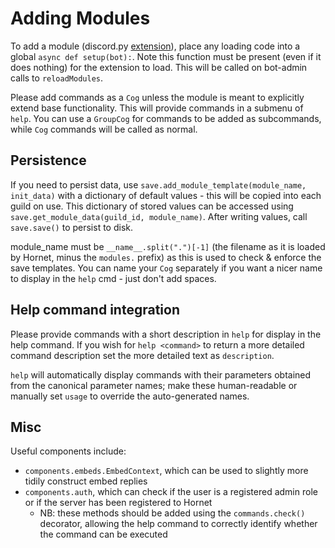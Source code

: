 # Adding Modules

To add a module (discord.py [extension](https://discordpy.readthedocs.io/en/stable/ext/commands/extensions.html#ext-commands-extensions)), place any loading code into a global `async def setup(bot):`. Note this function must be present (even if it does nothing) for the extension to load. This will be called on bot-admin calls to `reloadModules`.

Please add commands as a `Cog` unless the module is meant to explicitly extend base functionality. This will provide commands in a submenu of `help`. You can use a `GroupCog` for commands to be added as subcommands, while `Cog` commands will be called as normal.

## Persistence

If you need to persist data, use `save.add_module_template(module_name, init_data)` with a dictionary of default values - this will be copied into each guild on use. This dictionary of stored values can be accessed using `save.get_module_data(guild_id, module_name)`. After writing values, call `save.save()` to persist to disk.

module_name must be `__name__.split(".")[-1]` (the filename as it is loaded by Hornet, minus the `modules.` prefix) as this is used to check & enforce the save templates. You can name your `Cog` separately if you want a nicer name to display in the `help` cmd - just don't add spaces.

## Help command integration
Please provide commands with a short description in `help` for display in the help command. If you wish for `help <command>` to return a more detailed command description set the more detailed text as `description`.

`help` will automatically display commands with their parameters obtained from the canonical parameter names; make these human-readable or manually set `usage` to override the auto-generated names.

## Misc
Useful components include:
- `components.embeds.EmbedContext`, which can be used to slightly more tidily construct embed replies
- `components.auth`, which can check if the user is a registered admin role or if the server has been registered to Hornet
    - NB: these methods should be added using the `commands.check()` decorator, allowing the help command to correctly identify whether the command can be executed